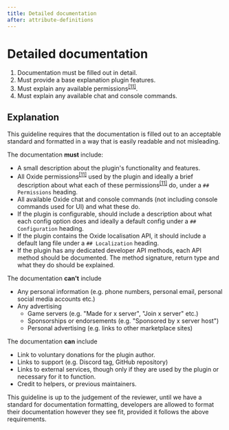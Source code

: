 ```yaml
---
title: Detailed documentation
after: attribute-definitions
---
```


# Detailed documentation

1. Documentation must be filled out in detail.
2. Must provide a base explanation plugin features.
3. Must explain any available permissions<sup><a href="/glossary#permissions">[11]</a></sup>.
4. Must explain any available chat and console commands.

## Explanation

This guideline requires that the documentation is filled out to an acceptable standard and formatted in a way that is easily readable and not misleading.

The documentation **must** include:

- A small description about the plugin's functionality and features.
- All Oxide permissions<sup><a href="/glossary#permissions">[11]</a></sup> used by the plugin and ideally a brief description about what each of these permissions<sup><a href="/glossary#permissions">[11]</a></sup> do, under a `## Permissions` heading.
- All available Oxide chat and console commands (not including console commands used for UI) and what these do.
- If the plugin is configurable, should include a description about what each config option does and ideally a default config under a `## Configuration` heading.
- If the plugin contains the Oxide localisation API, it should include a default lang file under a `## Localization` heading.
- If the plugin has any dedicated developer API methods, each API method should be documented. The method signature, return type and what they do should be explained.

The documentation **can't** include

- Any personal information (e.g. phone numbers, personal email, personal social media accounts etc.)
- Any advertising
  - Game servers (e.g. "Made for x server", "Join x server" etc.)
  - Sponsorships or endorsements (e.g. "Sponsored by x server host")
  - Personal advertising (e.g. links to other marketplace sites)

The documentation **can** include

- Link to voluntary donations for the plugin author.
- Links to support (e.g. Discord tag, GitHub repository)
- Links to external services, though only if they are used by the plugin or necessary for it to function.
- Credit to helpers, or previous maintainers.

This guideline is up to the judgement of the reviewer, until we have a standard for documentation formatting, developers are allowed to format their documentation however they see fit, provided it follows the above requirements.
